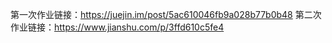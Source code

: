 第一次作业链接：https://juejin.im/post/5ac610046fb9a028b77b0b48
第二次作业链接：https://www.jianshu.com/p/3ffd610c5fe4